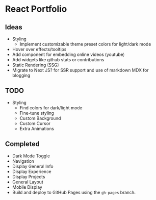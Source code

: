 # React Portfolio

## Ideas

- Styling
  - Implement customizable theme preset colors for light/dark mode
- Hover over effects/tooltips
- Add component for embedding online videos (youtube)
- Add widgets like github stats or contributions
- Static Rendering (SSG)
- Migrate to Next JS? for SSR support and use of markdown MDX for blogging

## TODO

- Styling
  - Find colors for dark/light mode
  - Fine-tune styling
  - Custom Background
  - Custom Cursor
  - Extra Animations

## Completed

- Dark Mode Toggle
- Navigation
- Display General Info
- Display Experience
- Display Projects
- General Layout
- Mobile Display
- Build and deploy to GitHub Pages using the `gh-pages` branch.
